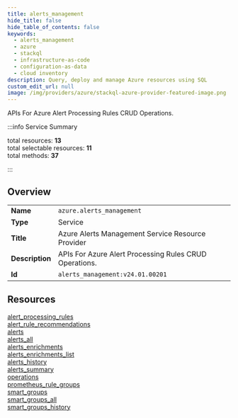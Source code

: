 ```yaml
---
title: alerts_management
hide_title: false
hide_table_of_contents: false
keywords:
  - alerts_management
  - azure
  - stackql
  - infrastructure-as-code
  - configuration-as-data
  - cloud inventory
description: Query, deploy and manage Azure resources using SQL
custom_edit_url: null
image: /img/providers/azure/stackql-azure-provider-featured-image.png
---
```

APIs For Azure Alert Processing Rules CRUD Operations.  
    
:::info Service Summary

<div class="row">
<div class="providerDocColumn">
<span>total resources:&nbsp;<b>13</b></span><br />
<span>total selectable resources:&nbsp;<b>11</b></span><br />
<span>total methods:&nbsp;<b>37</b></span><br />
</div>
</div>

:::

## Overview
<table><tbody>
<tr><td><b>Name</b></td><td><code>azure.alerts_management</code></td></tr>
<tr><td><b>Type</b></td><td>Service</td></tr>
<tr><td><b>Title</b></td><td>Azure Alerts Management Service Resource Provider</td></tr>
<tr><td><b>Description</b></td><td>APIs For Azure Alert Processing Rules CRUD Operations.</td></tr>
<tr><td><b>Id</b></td><td><code>alerts_management:v24.01.00201</code></td></tr>
</tbody></table>

## Resources
<div class="row">
<div class="providerDocColumn">
<a href="/providers/azure/alerts_management/alert_processing_rules/">alert_processing_rules</a><br />
<a href="/providers/azure/alerts_management/alert_rule_recommendations/">alert_rule_recommendations</a><br />
<a href="/providers/azure/alerts_management/alerts/">alerts</a><br />
<a href="/providers/azure/alerts_management/alerts_all/">alerts_all</a><br />
<a href="/providers/azure/alerts_management/alerts_enrichments/">alerts_enrichments</a><br />
<a href="/providers/azure/alerts_management/alerts_enrichments_list/">alerts_enrichments_list</a><br />
<a href="/providers/azure/alerts_management/alerts_history/">alerts_history</a><br />
</div>
<div class="providerDocColumn">
<a href="/providers/azure/alerts_management/alerts_summary/">alerts_summary</a><br />
<a href="/providers/azure/alerts_management/operations/">operations</a><br />
<a href="/providers/azure/alerts_management/prometheus_rule_groups/">prometheus_rule_groups</a><br />
<a href="/providers/azure/alerts_management/smart_groups/">smart_groups</a><br />
<a href="/providers/azure/alerts_management/smart_groups_all/">smart_groups_all</a><br />
<a href="/providers/azure/alerts_management/smart_groups_history/">smart_groups_history</a><br />
</div>
</div>
